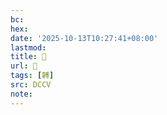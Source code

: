 ```yaml
---
bc:
hex:
date: '2025-10-13T10:27:41+08:00'
lastmod:
title: 􅊘
url: 􅊘
tags: [䪙]
src: DCCV
note:
---
```


